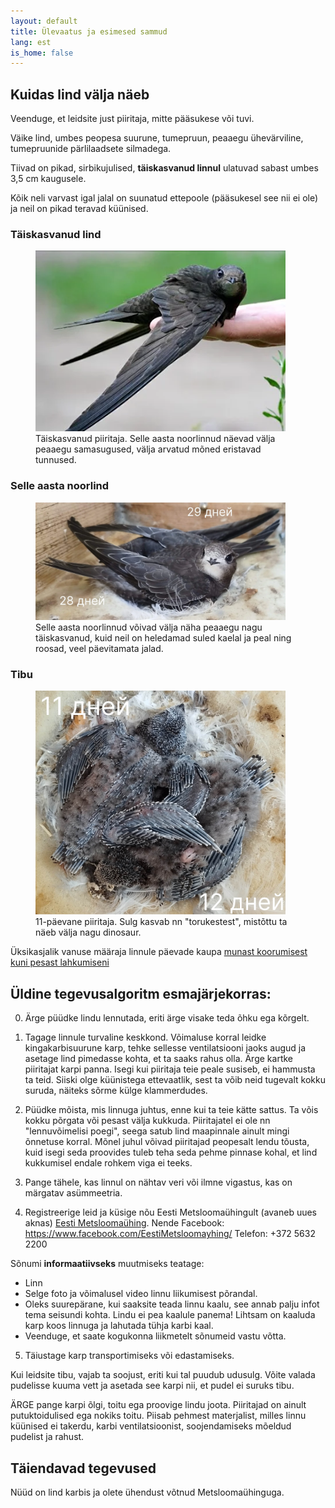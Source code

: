 ```yaml
---
layout: default
title: Ülevaatus ja esimesed sammud
lang: est
is_home: false
---
```


## Kuidas lind välja näeb

Veenduge, et leidsite just piiritaja, mitte pääsukese või tuvi.

Väike lind, umbes peopesa suurune, tumepruun, peaaegu ühevärviline, tumepruunide pärlilaadsete silmadega.

Tiivad on pikad, sirbikujulised, **täiskasvanud linnul** ulatuvad sabast umbes 3,5 cm kaugusele.

Kõik neli varvast igal jalal on suunatud ettepoole (pääsukesel see nii ei ole) ja neil on pikad teravad küünised.

### Täiskasvanud lind
<figure>
  <img src="../assets/images/adult_swift.webp" alt="Täiskasvanud piiritaja" width="400">
  <figcaption>Täiskasvanud piiritaja. Selle aasta noorlinnud näevad välja peaaegu samasugused, välja arvatud mõned eristavad tunnused.</figcaption>
</figure>

### Selle aasta noorlind
<figure>
  <img src="../assets/images/timeline_day_28__29.webp" alt="Piiritaja noorlind" width="400">
  <figcaption>Selle aasta noorlinnud võivad välja näha peaaegu nagu täiskasvanud, kuid neil on heledamad suled kaelal ja peal ning roosad, veel päevitamata jalad.</figcaption>
</figure>

### Tibu
<figure>
  <img src="../assets/images/timeline_day_11__12.webp" alt="11-päevane piiritaja tibu" width="400">
  <figcaption>11-päevane piiritaja. Sulg kasvab nn "torukestest", mistõttu ta näeb välja nagu dinosaur.</figcaption>
</figure>

Üksikasjalik vanuse määraja linnule päevade kaupa [munast koorumisest kuni pesast lahkumiseni](identifying-swift.md)

## Üldine tegevusalgoritm esmajärjekorras:

0) Ärge püüdke lindu lennutada, eriti ärge visake teda õhku ega kõrgelt.

1) Tagage linnule turvaline keskkond.
Võimaluse korral leidke kingakarbisuurune karp, tehke sellesse ventilatsiooni jaoks augud ja asetage lind pimedasse kohta, et ta saaks rahus olla.
Ärge kartke piiritajat karpi panna.
Isegi kui piiritaja teie peale susiseb, ei hammusta ta teid. Siiski olge küünistega ettevaatlik, sest ta võib neid tugevalt kokku suruda, näiteks sõrme külge klammerdudes.


2) Püüdke mõista, mis linnuga juhtus, enne kui ta teie kätte sattus.
Ta võis kokku põrgata või pesast välja kukkuda. Piiritajatel ei ole nn "lennuvõimelisi poegi", seega satub lind maapinnale ainult mingi õnnetuse korral.
Mõnel juhul võivad piiritajad peopesalt lendu tõusta, kuid isegi seda proovides tuleb teha seda pehme pinnase kohal, et lind kukkumisel endale rohkem viga ei teeks.


3) Pange tähele, kas linnul on nähtav veri või ilmne vigastus, kas on märgatav asümmeetria.

4) Registreerige leid ja küsige nõu Eesti Metsloomaühingult (avaneb uues aknas) <a href="https://www.metsloom.ee/kontaktid/" target="_blank" rel="noopener noreferrer">Eesti Metsloomaühing</a>.
Nende Facebook: https://www.facebook.com/EestiMetsloomayhing/
Telefon: +372 5632 2200


Sõnumi **informaatiivseks** muutmiseks teatage:
* Linn
* Selge foto ja võimalusel video linnu liikumisest põrandal.
* Oleks suurepärane, kui saaksite teada linnu kaalu, see annab palju infot tema seisundi kohta.
Lindu ei pea kaalule panema!
Lihtsam on kaaluda karp koos linnuga ja lahutada tühja karbi kaal.
* Veenduge, et saate kogukonna liikmetelt sõnumeid vastu võtta.

5) Täiustage karp transportimiseks või edastamiseks.


Kui leidsite tibu, vajab ta soojust, eriti kui tal puudub udusulg.
Võite valada pudelisse kuuma vett ja asetada see karpi nii, et pudel ei suruks tibu.

ÄRGE pange karpi õlgi, toitu ega proovige lindu joota. Piiritajad on ainult putuktoidulised ega nokiks toitu.
Piisab pehmest materjalist, milles linnu küünised ei takerdu, karbi ventilatsioonist, soojendamiseks mõeldud pudelist ja rahust.

## Täiendavad tegevused
Nüüd on lind karbis ja olete ühendust võtnud Metsloomaühinguga.